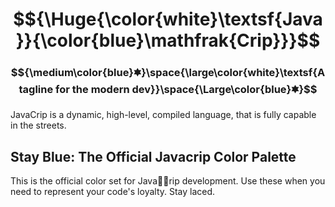 # $${\Huge{\color{white}\textsf{Java}}{\color{blue}\mathfrak{Crip}}}$$

### $${\medium\color{blue}🟌}\space{\large\color{white}\textsf{A tagline for the modern dev}}\space{\Large\color{blue}🟌}$$

JavaCrip is a dynamic, high-level, compiled language, that is fully capable in the streets. 

## Stay Blue: The Official Javacrip Color Palette

This is the official color set for Java🤏🏿rip development. Use these when you need to represent your code's loyalty. Stay laced.
